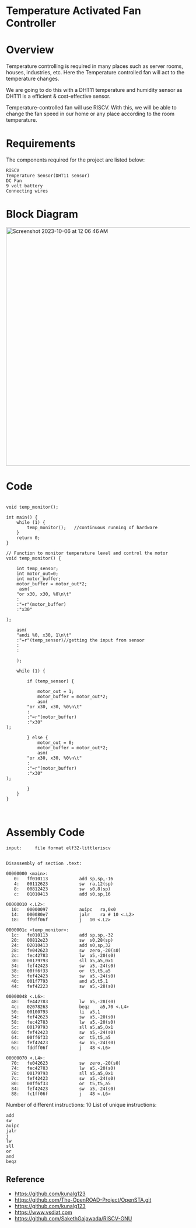 # Temperature Activated Fan Controller


# Overview

Temperature controlling is required in many places such as server rooms, houses, industries, etc. Here the Temperature controlled fan will act to the temperature changes. 
  
We are going to do this with a DHT11 temperature and humidity sensor as DHT11 is a efficient & cost-effective sensor.  

Temperature-controlled fan will use RISCV. With this, we will be able to change the fan speed in our home or any place according to the room temperature. 


# Requirements 

The components required for the project are listed below:

```
RISCV  
Temperature Sensor(DHT11 sensor)
DC Fan  
9 volt battery
Connecting wires
```

# Block Diagram

<img width="652" alt="Screenshot 2023-10-06 at 12 06 46 AM" src="https://github.com/VaibhavTiwari-IIITB/temp_activated_fan_controller/assets/140998525/81e29efd-3b6d-4499-a3b1-07e18deb62f2">


# Code

```

void temp_monitor();

int main() {
    while (1) {
        temp_monitor();   //continuous running of hardware
    }
    return 0;
}

// Function to monitor temperature level and control the motor
void temp_monitor() {
 
    int temp_sensor;
    int motor_out=0; 
    int motor_buffer;
    motor_buffer = motor_out*2;
     asm(
	"or x30, x30, %0\n\t"
	:
	:"=r"(motor_buffer)
	:"x30"
	
);
    
    asm(
	"andi %0, x30, 1\n\t"
	:"=r"(temp_sensor)//getting the input from sensor
	:
	:
	
    ); 

    while (1) {
       
        if (temp_sensor) {
           
            motor_out = 1;
            motor_buffer = motor_out*2;
            asm(
		"or x30, x30, %0\n\t"
		:
		:"=r"(motor_buffer)
		:"x30"
);
	
        } else {            
            motor_out = 0;
            motor_buffer = motor_out*2;
            asm(
		"or x30, x30, %0\n\t"
		:
		:"=r"(motor_buffer)
		:"x30"
);
		
        }
    }
}



```

# Assembly Code

```
input:     file format elf32-littleriscv


Disassembly of section .text:

00000000 <main>:
   0:	ff010113          	add	sp,sp,-16
   4:	00112623          	sw	ra,12(sp)
   8:	00812423          	sw	s0,8(sp)
   c:	01010413          	add	s0,sp,16

00000010 <.L2>:
  10:	00000097          	auipc	ra,0x0
  14:	000080e7          	jalr	ra # 10 <.L2>
  18:	ff9ff06f          	j	10 <.L2>

0000001c <temp_monitor>:
  1c:	fe010113          	add	sp,sp,-32
  20:	00812e23          	sw	s0,28(sp)
  24:	02010413          	add	s0,sp,32
  28:	fe042623          	sw	zero,-20(s0)
  2c:	fec42783          	lw	a5,-20(s0)
  30:	00179793          	sll	a5,a5,0x1
  34:	fef42423          	sw	a5,-24(s0)
  38:	00ff6f33          	or	t5,t5,a5
  3c:	fef42423          	sw	a5,-24(s0)
  40:	001f7793          	and	a5,t5,1
  44:	fef42223          	sw	a5,-28(s0)

00000048 <.L6>:
  48:	fe442783          	lw	a5,-28(s0)
  4c:	02078263          	beqz	a5,70 <.L4>
  50:	00100793          	li	a5,1
  54:	fef42623          	sw	a5,-20(s0)
  58:	fec42783          	lw	a5,-20(s0)
  5c:	00179793          	sll	a5,a5,0x1
  60:	fef42423          	sw	a5,-24(s0)
  64:	00ff6f33          	or	t5,t5,a5
  68:	fef42423          	sw	a5,-24(s0)
  6c:	fddff06f          	j	48 <.L6>

00000070 <.L4>:
  70:	fe042623          	sw	zero,-20(s0)
  74:	fec42783          	lw	a5,-20(s0)
  78:	00179793          	sll	a5,a5,0x1
  7c:	fef42423          	sw	a5,-24(s0)
  80:	00ff6f33          	or	t5,t5,a5
  84:	fef42423          	sw	a5,-24(s0)
  88:	fc1ff06f          	j	48 <.L6>

```

Number of different instructions: 10
List of unique instructions:
```
add
sw
auipc
jalr
j
lw
sll
or
and
beqz

```



## Reference
* https://github.com/kunalg123
* https://github.com/The-OpenROAD-Project/OpenSTA.git
* https://github.com/kunalg123
* https://www.vsdiat.com
* https://github.com/SakethGajawada/RISCV-GNU



